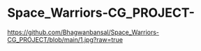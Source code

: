 # Space_Warriors-CG_PROJECT-
https://github.com/Bhagwanbansal/Space_Warriors-CG_PROJECT/blob/main/1.jpg?raw=true
